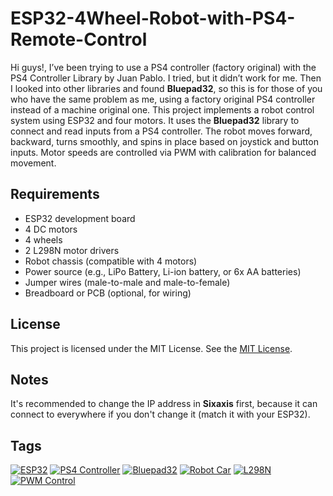 # ESP32-4Wheel-Robot-with-PS4-Remote-Control
Hi guys!, I’ve been trying to use a PS4 controller (factory original) with the PS4 Controller Library by Juan Pablo. I tried, but it didn’t work for me. Then I looked into other libraries and found **Bluepad32**, so this is for those of you who have the same problem as me, using a factory original PS4 controller instead of a machine original one.
This project implements a robot control system using ESP32 and four motors. It uses the **Bluepad32** library to connect and read inputs from a PS4 controller. The robot moves forward, backward, turns smoothly, and spins in place based on joystick and button inputs. Motor speeds are controlled via PWM with calibration for balanced movement.

## Requirements
- ESP32 development board
- 4 DC motors
- 4 wheels
- 2 L298N motor drivers
- Robot chassis (compatible with 4 motors)
- Power source (e.g., LiPo Battery, Li-ion battery, or 6x AA batteries)
- Jumper wires (male-to-male and male-to-female)
- Breadboard or PCB (optional, for wiring)

## License
This project is licensed under the MIT License. See the [MIT License](https://choosealicense.com/licenses/mit/).

## Notes
It's recommended to change the IP address in **Sixaxis** first, because it can connect to everywhere if you don't change it (match it with your ESP32).

## Tags
[![ESP32](https://img.shields.io/badge/ESP32-0078D7?style=flat&logo=espressif&logoColor=white)](https://github.com/search?q=ESP32) [![PS4 Controller](https://img.shields.io/badge/PS4_Controller-003791?style=flat&logo=playstation&logoColor=white)](https://github.com/search?q=PS4+Controller) [![Bluepad32](https://img.shields.io/badge/Bluepad32-00C853?style=flat)](https://github.com/search?q=Bluepad32) [![Robot Car](https://img.shields.io/badge/Robot_Car-9C27B0?style=flat)](https://github.com/search?q=Robot+Car) [![L298N](https://img.shields.io/badge/L298N_Driver-4CAF50?style=flat)](https://github.com/search?q=L298N) [![PWM Control](https://img.shields.io/badge/PWM_Control-2196F3?style=flat)](https://github.com/search?q=PWM+Control)

